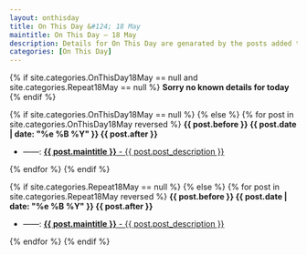 ```yaml
---
layout: onthisday
title: On This Day &#124; 18 May
maintitle: On This Day — 18 May
description: Details for On This Day are genarated by the posts added to the website so the content is subject to changes/updates over time.
categories: [On This Day]
---
```


{% if site.categories.OnThisDay18May == null and site.categories.Repeat18May == null %}
<strong>Sorry no known details for today</strong>
{% endif %}

{% if site.categories.OnThisDay18May == null %}
{% else %}
{% for post in site.categories.OnThisDay18May reversed %}
<strong>{{ post.before }} {{ post.date | date: "%e %B %Y" }} {{ post.after }}</strong>
<ul>
<li> ——: <a href="{{ post.url }}"><strong>{{ post.maintitle }}</strong> - {{ post.post_description }}</a></li>
</ul>
{% endfor %}
{% endif %}

{% if site.categories.Repeat18May == null %}
{% else %}
{% for post in site.categories.Repeat18May reversed %}
<strong>{{ post.before }} {{ post.date | date: "%e %B %Y" }} {{ post.after }}</strong>
<ul>
<li> ——: <a href="{{ post.url }}"><strong>{{ post.maintitle }}</strong> - {{ post.post_description }}</a></li>
</ul>
{% endfor %}
{% endif %}
